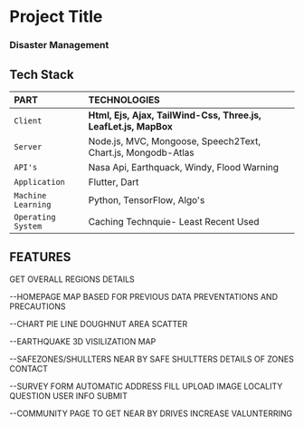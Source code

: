 # Project Title

### Disaster Management 

## Tech Stack

| PART               | TECHNOLOGIES                                                    |
| :----------------- | :-------------------------------------------------------------- |
| `Client`           | **Html, Ejs, Ajax, TailWind-Css, Three.js, LeafLet.js, MapBox** |
| `Server`           | Node.js, MVC, Mongoose, Speech2Text, Chart.js, Mongodb-Atlas    |
| `API's`            | Nasa Api, Earthquack, Windy, Flood Warning                      |
| `Application`      | Flutter, Dart                                                   |
| `Machine Learning` | Python, TensorFlow, Algo's                                      |
| `Operating System` | Caching Technquie- Least Recent Used                            |



## FEATURES


GET OVERALL REGIONS DETAILS

--HOMEPAGE
MAP BASED FOR PREVIOUS DATA
PREVENTATIONS AND PRECAUTIONS

--CHART
PIE
LINE
DOUGHNUT
AREA
SCATTER


--EARTHQUAKE
3D VISILIZATION MAP

--SAFEZONES/SHULLTERS
NEAR BY SAFE SHULTTERS
DETAILS OF ZONES
CONTACT

--SURVEY FORM
AUTOMATIC ADDRESS FILL
UPLOAD IMAGE
LOCALITY QUESTION
USER INFO 
SUBMIT


--COMMUNITY PAGE
TO GET NEAR BY DRIVES
INCREASE VALUNTERRING
